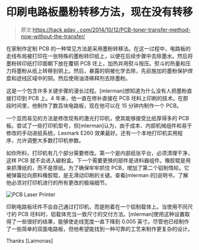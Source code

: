 # 印刷电路板墨粉转移方法，现在没有转移

> 原文:[https://hack aday . com/2014/10/12/PCB-toner-transfer-method-now-without-the-transfer/](https://hackaday.com/2014/10/12/pcb-toner-transfer-method-now-without-the-transfer/)

在家制作定制 PCB 的一种常见方法是采用墨粉转移法。在这一过程中，电路板的走线布局被打印在一张特殊的墨粉转印纸上，以便在后续步骤中去除墨水。然后将墨粉转印纸打印面朝下放在覆铜 PCB 坯上，加热并用熨斗按压。熨斗的热量和压力将墨粉从纸上转移到铜上。然后，暴露的铜被化学去除，先前施加的墨粉保护焊盘和迹线区域中的铜。然后使用油漆稀释剂去除墨粉。

这是一个包含许多关键步骤的漫长过程。[mlerman]想知道为什么没有人把墨粉直接打印到 PCB 上。4 年来，他一直在修补直接在 PCB 坯料上印刷的技术。在那段时间里，他制作了数百块电路板，现在他可以在 15 分钟内制作一个 PCB。

一个显而易见的方法是修改现有的激光打印机，使其能够接受比纸厚得多的 PCB 板。尝试了一些打印机型号，但[mlerman]认为，由于成本、内部机械组件和易于修改的手动进纸系统，Lexmark E260 效果最好。还有一个本地打印机实用程序，允许调整大多数打印机参数。

如你所料，打印机有几个部分需要修改。第一个是内部纸张平台，必须清理干净，这样 PCB 就不会进入碳粉盒。下一个需要更换的部件是进料器组件。橡胶辊是用来抓薄纸的，而不是厚纸。为了确保牢牢抓住 PCB，增加了第二个铝制惰轮。它被弹簧拉向原料橡胶辊，是无滑动印刷的关键。查看[mlerman 的]说明书，了解他必须对打印机进行的所有更改的极端细节。

![PCB Laser Printer](../Images/173b75c766d2af1d729a6946bddfcf8b.png)

印刷电路板坯件不会自己通过打印机，而是附着在一个铝制载体上。当使用不同尺寸的 PCB 坯料时，铝载体充当一致尺寸的交付方法。[mlerman]使用这种设置取得了一些很好的结果，能够使走线宽度一直下降到 0.005 英寸。尽管他已经制作了一些简单的双面电路板，但他希望能找到一种可靠的工艺来制作更复杂的设计。

Thanks [Laimonas]